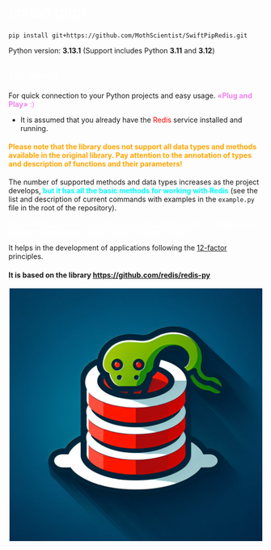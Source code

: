 # <span style="color: white;">Install (pip)</span>

`pip install git+https://github.com/MothScientist/SwiftPipRedis.git`

Python version: __3.13.1__ (Support includes Python __3.11__ and __3.12__)

## <span style="color: white;">For what?</span>

For quick connection to your Python projects and easy usage. <span style="color: violet;">__«Plug and Play»__ :)</span></br>
* It is assumed that you already have the <span style="color: red;">Redis</span> service installed and running.

#### <span style="color: orange;">Please note that the library does not support all data types and methods available in the original library. Pay attention to the annotation of types and description of functions and their parameters!</span>
The number of supported methods and data types increases as the project develops, <span style="color: aqua;">**but it has all the basic methods for working with Redis**</span> (see the list and description of current commands with examples in the `example.py` file in the root of the repository).

<span style="color: white;"><u>Backward compatibility of functions is also preserved, which allows you to avoid problems when 
using the library in your projects</u></span>

It helps in the development of applications following the [12-factor](https://12factor.net/) principles.

#### It is based on the library https://github.com/redis/redis-py

<div style="text-align: center;">
    <img src="logo1.jpg" alt="PyRedisImage" style="width: 500px; height: 500px;" />
</div>